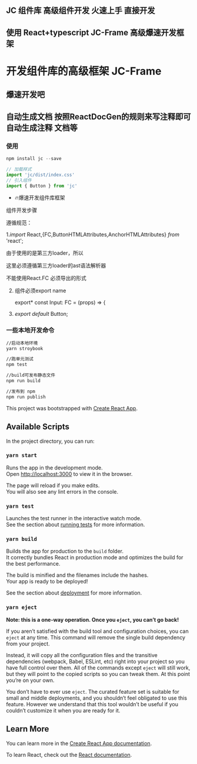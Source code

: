 ## JC 组件库   高级组件开发     火速上手  直接开发
## 使用 React+typescript JC-Frame 高级爆速开发框架

#  开发组件库的高级框架  JC-Frame
##  爆速开发吧
## 自动生成文档 按照ReactDocGen的规则来写注释即可自动生成注释 文档等

### 使用
~~~javascript
npm install jc --save
~~~
~~~javascript
// 加载样式
import 'jc/dist/index.css'
// 引入组件
import { Button } from 'jc'
~~~


* 🔥爆速开发组件库框架

组件开发步骤



遵循规范：

1.*import* React,{FC,ButtonHTMLAttributes,AnchorHTMLAttributes} *from* 'react';



由于使用的是第三方loader，所以

这里必须遵循第三方loader的ast语法解析器

不能使用React.FC 必须导出的形式

2. 组件必须export name

   export* const Input: FC<ButtonProps> = (props) => {

3. *export* *default* Button;

### 一些本地开发命令

~~~bash
//启动本地环境
yarn stroybook

//跑单元测试
npm test

//build可发布静态文件
npm run build

//发布到 npm
npm run publish
~~~


This project was bootstrapped with [Create React App](https://github.com/facebook/create-react-app).

## Available Scripts

In the project directory, you can run:

### `yarn start`

Runs the app in the development mode.<br />
Open [http://localhost:3000](http://localhost:3000) to view it in the browser.

The page will reload if you make edits.<br />
You will also see any lint errors in the console.

### `yarn test`

Launches the test runner in the interactive watch mode.<br />
See the section about [running tests](https://facebook.github.io/create-react-app/docs/running-tests) for more information.

### `yarn build`

Builds the app for production to the `build` folder.<br />
It correctly bundles React in production mode and optimizes the build for the best performance.

The build is minified and the filenames include the hashes.<br />
Your app is ready to be deployed!

See the section about [deployment](https://facebook.github.io/create-react-app/docs/deployment) for more information.

### `yarn eject`

**Note: this is a one-way operation. Once you `eject`, you can’t go back!**

If you aren’t satisfied with the build tool and configuration choices, you can `eject` at any time. This command will remove the single build dependency from your project.

Instead, it will copy all the configuration files and the transitive dependencies (webpack, Babel, ESLint, etc) right into your project so you have full control over them. All of the commands except `eject` will still work, but they will point to the copied scripts so you can tweak them. At this point you’re on your own.

You don’t have to ever use `eject`. The curated feature set is suitable for small and middle deployments, and you shouldn’t feel obligated to use this feature. However we understand that this tool wouldn’t be useful if you couldn’t customize it when you are ready for it.

## Learn More

You can learn more in the [Create React App documentation](https://facebook.github.io/create-react-app/docs/getting-started).

To learn React, check out the [React documentation](https://reactjs.org/).

